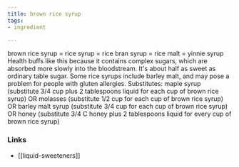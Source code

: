 ```yaml
---
title: brown rice syrup
tags:
- ingredient

---
```

brown rice syrup = rice syrup = rice bran syrup = rice malt = yinnie syrup Health buffs like this because it contains complex sugars, which are absorbed more slowly into the bloodstream. It's about half as sweet as ordinary table sugar. Some rice syrups include barley malt, and may pose a problem for people with gluten allergies. Substitutes: maple syrup (substitute 3/4 cup plus 2 tablespoons liquid for each cup of brown rice syrup) OR molasses (substitute 1/2 cup for each cup of brown rice syrup) OR barley malt syrup (substitute 3/4 cup for each cup of brown rice syrup) OR honey (substitute 3/4 C honey plus 2 tablespoons liquid for every cup of brown rice syrup)

### Links

* [[liquid-sweeteners]]
